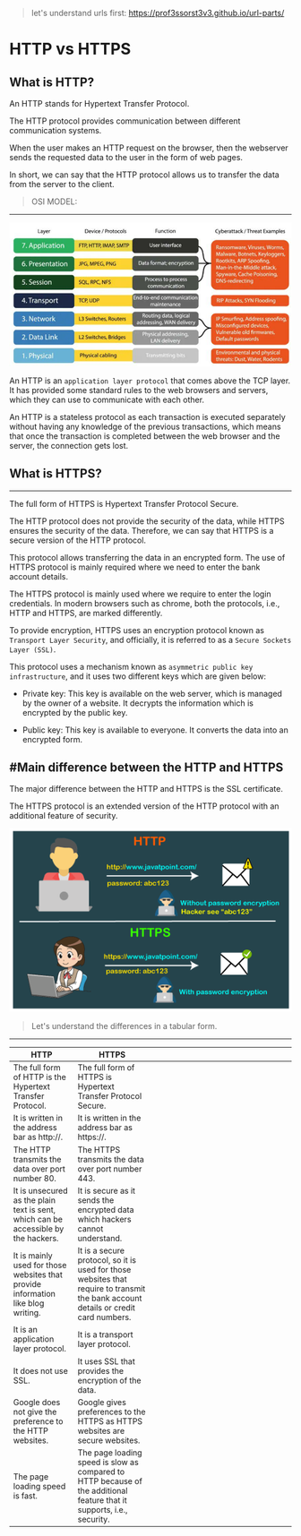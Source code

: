 > let's understand urls first:
> https://prof3ssorst3v3.github.io/url-parts/

# HTTP vs HTTPS

## What is HTTP?

An HTTP stands for Hypertext Transfer Protocol. 

The HTTP protocol provides communication between different communication systems. 

When the user makes an HTTP request on the browser, then the webserver sends the requested data 
to the user in the form of web pages. 

In short, we can say that the HTTP protocol allows us to transfer the data from the server to the client.

>OSI MODEL:
---

![osi model](./osi.jpg)


An HTTP is an `application layer protocol` that comes above the TCP layer. 
It has provided some standard rules to the web browsers and servers, 
which they can use to communicate with each other.

An HTTP is a stateless protocol as each transaction is executed separately without 
having any knowledge of the previous transactions, which means that once 
the transaction is completed between the web browser and the server, the connection gets lost.


## What is HTTPS?
---

The full form of HTTPS is Hypertext Transfer Protocol Secure. 

The HTTP protocol does not provide the security of the data, while HTTPS ensures the security of the data. 
Therefore, we can say that HTTPS is a secure version of the HTTP protocol. 

This protocol allows transferring the data in an encrypted form. The use of HTTPS protocol 
is mainly required where we need to enter the bank account details. 

The HTTPS protocol is mainly used where we require to enter the login credentials. 
In modern browsers such as chrome, both the protocols, i.e., HTTP and HTTPS, are marked differently. 

To provide encryption, HTTPS uses an encryption protocol known as `Transport Layer Security`, 
and officially, it is referred to as a `Secure Sockets Layer (SSL)`. 

This protocol uses a mechanism known as `asymmetric public key infrastructure`, 
and it uses two different keys which are given below:

-    Private key: This key is available on the web server, which is managed by the owner of a website.
                  It decrypts the information which is encrypted by the public key.

-    Public key: This key is available to everyone. It converts the data into an encrypted form.


#Main difference between the HTTP and HTTPS
---

The major difference between the HTTP and HTTPS is the SSL certificate. 

The HTTPS protocol is an extended version of the HTTP protocol with an additional feature of security.

![http-vs-https](./http.png)


>Let's understand the differences in a tabular form.
---

| HTTP                                                                               | HTTPS                                                                                                                               |   |   |   |   |   |   |   |   |   |   |   |   |   |   |   |   |   |   |
|------------------------------------------------------------------------------------|-------------------------------------------------------------------------------------------------------------------------------------|---|---|---|---|---|---|---|---|---|---|---|---|---|---|---|---|---|---|
| The full form of HTTP is the Hypertext Transfer Protocol.                          | The full form of HTTPS is Hypertext Transfer Protocol Secure.                                                                       |   |   |   |   |   |   |   |   |   |   |   |   |   |   |   |   |   |   |
| It is written in the address bar as http://.                                       | It is written in the address bar as https://.                                                                                       |   |   |   |   |   |   |   |   |   |   |   |   |   |   |   |   |   |   |
| The HTTP transmits the data over port number 80.                                   | The HTTPS transmits the data over port number 443.                                                                                  |   |   |   |   |   |   |   |   |   |   |   |   |   |   |   |   |   |   |
| It is unsecured as the plain text is sent, which can be accessible by the hackers. | It is secure as it sends the encrypted data which hackers cannot understand.                                                        |   |   |   |   |   |   |   |   |   |   |   |   |   |   |   |   |   |   |
| It is mainly used for those websites that provide information like blog writing.   | It is a secure protocol, so it is used for those websites that require to transmit the bank account details or credit card numbers. |   |   |   |   |   |   |   |   |   |   |   |   |   |   |   |   |   |   |
| It is an application layer protocol.                                               | It is a transport layer protocol.                                                                                                   |   |   |   |   |   |   |   |   |   |   |   |   |   |   |   |   |   |   |
| It does not use SSL.                                                               | It uses SSL that provides the encryption of the data.                                                                               |   |   |   |   |   |   |   |   |   |   |   |   |   |   |   |   |   |   |
| Google does not give the preference to the HTTP websites.                          | Google gives preferences to the HTTPS as HTTPS websites are secure websites.                                                        |   |   |   |   |   |   |   |   |   |   |   |   |   |   |   |   |   |   |
| The page loading speed is fast.                                                    | The page loading speed is slow as compared to HTTP because of the additional feature that it supports, i.e., security.              |   |   |   |   |   |   |   |   |   |   |   |   |   |   |   |   |   |   |

